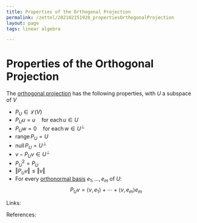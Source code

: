 ```yaml
---
title: Properties of the Orthogonal Projection
permalink: /zettel/202102151928_propertiesOrthogonalProjection
layout: page
tags: linear algebra

---
```

# Properties of the Orthogonal Projection

The [orthogonal projection](202102151855_orthogonalProjectionDefinition) has the following properties, with $U$ a subspace of $V$
- $P_U \in \mathcal{L}(V)$
- $P_U u = u \quad \textrm{for each} \, u \in U$
- $P_U w = 0 \quad \textrm{for each} \, w \in U^{\bot}$
- $\textrm{range} \, P_U = U$
- $\textrm{null} \, P_U = U^{\bot}$
- $v - P_U v \in U^{\bot}$
- $P_U^2 = P_U$
- $\Vert P_U v \Vert \leq \Vert v \Vert$
- For every [orthonormal basis](202102142105_orthonormalBasisDefinition) $e_1, \ldots, e_m$ of $U$:
  $$P_U v = \langle v, e_1 \rangle + \cdots + \langle v, e_m \rangle e_m $$

Links: 

References: 

